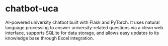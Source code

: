 # chatbot-uca
AI-powered university chatbot built with Flask and PyTorch. It uses natural language processing to answer university-related questions via a clean web interface, supports SQLite for data storage, and allows easy updates to its knowledge base through Excel integration.
